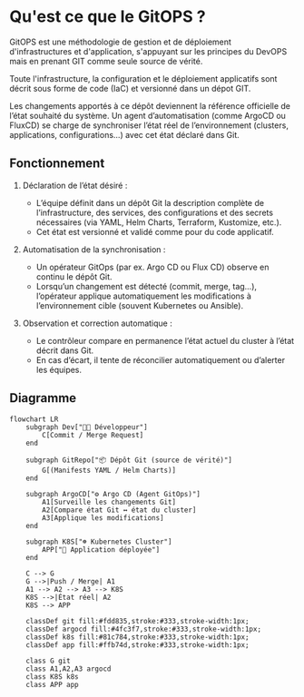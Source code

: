 # Qu'est ce que le GitOPS ?

GitOPS est une méthodologie de gestion et de déploiement d'infrastructures et d'application, s'appuyant sur les principes du DevOPS mais en prenant GIT comme seule source de vérité.

Toute l'infrastructure, la configuration et le déploiement applicatifs sont décrit sous forme de code (IaC) et versionné dans un dépot GIT.

Les changements apportés à ce dépôt deviennent la référence officielle de l’état souhaité du système.
Un agent d’automatisation (comme ArgoCD ou FluxCD) se charge de synchroniser l’état réel de l’environnement (clusters, applications, configurations…) avec cet état déclaré dans Git.

## Fonctionnement

1. Déclaration de l’état désiré :
    - L’équipe définit dans un dépôt Git la description complète de l’infrastructure, des services, des configurations et des secrets nécessaires (via YAML, Helm Charts, Terraform, Kustomize, etc.).
    - Cet état est versionné et validé comme pour du code applicatif.

2. Automatisation de la synchronisation :
    - Un opérateur GitOps (par ex. Argo CD ou Flux CD) observe en continu le dépôt Git.
    - Lorsqu’un changement est détecté (commit, merge, tag…), l’opérateur applique automatiquement les modifications à l’environnement cible (souvent Kubernetes ou Ansible).

3. Observation et correction automatique :
    - Le contrôleur compare en permanence l’état actuel du cluster à l’état décrit dans Git.
    - En cas d’écart, il tente de réconcilier automatiquement ou d’alerter les équipes.

## Diagramme

```mermaid
flowchart LR
    subgraph Dev["👨‍💻 Développeur"]
        C[Commit / Merge Request]
    end

    subgraph GitRepo["📦 Dépôt Git (source de vérité)"]
        G[(Manifests YAML / Helm Charts)]
    end

    subgraph ArgoCD["⚙️ Argo CD (Agent GitOps)"]
        A1[Surveille les changements Git]
        A2[Compare état Git ↔ état du cluster]
        A3[Applique les modifications]
    end

    subgraph K8S["☸️ Kubernetes Cluster"]
        APP["🚀 Application déployée"]
    end

    C --> G
    G -->|Push / Merge| A1
    A1 --> A2 --> A3 --> K8S
    K8S -->|État réel| A2
    K8S --> APP

    classDef git fill:#fdd835,stroke:#333,stroke-width:1px;
    classDef argocd fill:#4fc3f7,stroke:#333,stroke-width:1px;
    classDef k8s fill:#81c784,stroke:#333,stroke-width:1px;
    classDef app fill:#ffb74d,stroke:#333,stroke-width:1px;

    class G git
    class A1,A2,A3 argocd
    class K8S k8s
    class APP app

```
